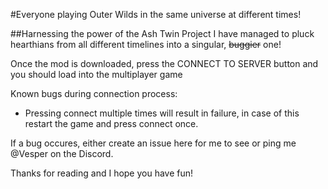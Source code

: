 #Everyone playing Outer Wilds in the same universe at different times!

##Harnessing the power of the Ash Twin Project I have managed to pluck hearthians from all different timelines into a singular, ~~buggier~~ one!

Once the mod is downloaded, press the CONNECT TO SERVER button and you should load into the multiplayer game

Known bugs during connection process:
- Pressing connect multiple times will result in failure, in case of this restart the game and press connect once.

If a bug occures, either create an issue here for me to see or ping me @Vesper on the Discord.

Thanks for reading and I hope you have fun!
